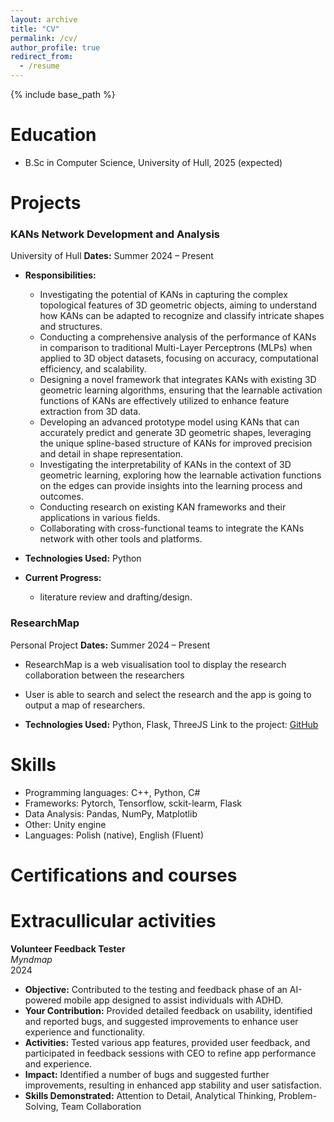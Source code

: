 ```yaml
---
layout: archive
title: "CV"
permalink: /cv/
author_profile: true
redirect_from:
  - /resume
---
```


{% include base_path %}

Education
======
* B.Sc in Computer Science, University of Hull, 2025 (expected)

Projects
======
### KANs Network Development and Analysis
University of Hull
**Dates:** Summer 2024 – Present  

- **Responsibilities:**
  - Investigating the potential of KANs in capturing the complex topological features of 3D geometric objects, aiming to understand how KANs can be adapted to recognize and classify intricate shapes and structures.
  - Conducting a comprehensive analysis of the performance of KANs in comparison to traditional Multi-Layer Perceptrons (MLPs) when applied to 3D object datasets, focusing on accuracy, computational efficiency, and scalability.
  - Designing a novel framework that integrates KANs with existing 3D geometric learning algorithms, ensuring that the learnable activation functions of KANs are effectively utilized to enhance feature extraction from 3D data.
  - Developing an advanced prototype model using KANs that can accurately predict and generate 3D geometric shapes, leveraging the unique spline-based structure of KANs for improved precision and detail in shape representation.
  - Investigating the interpretability of KANs in the context of 3D geometric learning, exploring how the learnable activation functions on the edges can provide insights into the learning process and outcomes.
  - Conducting research on existing KAN frameworks and their applications in various fields.
  - Collaborating with cross-functional teams to integrate the KANs network with other tools and platforms.

- **Technologies Used:** Python

- **Current Progress:**
  - literature review and drafting/design.

 ### ResearchMap
 Personal Project 
 **Dates:** Summer 2024 – Present  

- ResearchMap is a web visualisation tool to display the research collaboration  between the researchers
- User is able to search and select the research and the app is going to output a map of researchers.

 - **Technologies Used:** Python, Flask, ThreeJS
Link to the project: [GitHub](https://github.com/DonKamilo00/ResearchMap)
 
Skills
======
* Programming languages: C++, Python, C#
* Frameworks: Pytorch, Tensorflow, sckit-learm, Flask
* Data Analysis: Pandas, NumPy, Matplotlib
* Other: Unity engine
* Languages: Polish (native), English (Fluent)

Certifications and courses
======
  
  
  
Extracullicular activities
======
**Volunteer Feedback Tester**  
*Myndmap*  
2024

- **Objective:** Contributed to the testing and feedback phase of an AI-powered mobile app designed to assist individuals with ADHD.
- **Your Contribution:** Provided detailed feedback on usability, identified and reported bugs, and suggested improvements to enhance user experience and functionality.
- **Activities:** Tested various app features, provided user feedback, and participated in feedback sessions with CEO to refine app performance and experience.
- **Impact:** Identified a number of bugs and suggested further improvements, resulting in enhanced app stability and user satisfaction.
- **Skills Demonstrated:** Attention to Detail, Analytical Thinking, Problem-Solving, Team Collaboration
